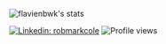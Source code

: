 ![flavienbwk's stats](https://github-readme-stats.vercel.app/api?username=flavienbwk&show_icons=true&theme=dracula&bg_color=30,1b1b1b,3b3b3b&title_color=f0f0f0&text_color=f0f0f0&icon_color=10abc7&border_radius=0)

[![Linkedin: robmarkcole](https://img.shields.io/badge/-Flavien%20Berwick-blue?style=flat-square&logo=Linkedin&logoColor=white&link=https://www.linkedin.com/in/flavienb/)](https://www.linkedin.com/in/flavienb/)
![Profile views](https://gpvc.arturio.dev/flavienbwk)

